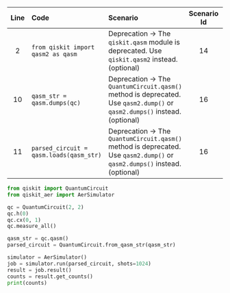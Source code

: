 | Line | Code | Scenario | Scenario Id | Reference | Artifact | Refactoring |
| :--: | :--- | :------- | :---------: | :-------: | :------- | :---------- |
| 2 | `from qiskit import qasm2 as qasm` | Deprecation -> The `qiskit.qasm` module is deprecated. Use `qiskit.qasm2` instead. (optional) | 14 | ff8d6f94-8ce3-4141-b540-46220def892a | qiskit.qasm2 | `from qiskit.qasm import QASM2Lexer, QASM2Parser` |
| 10 | `qasm_str = qasm.dumps(qc)` | Deprecation -> The `QuantumCircuit.qasm()` method is deprecated. Use `qasm2.dump()` or `qasm2.dumps()` instead. (optional) | 16 | ff8d6f94-8ce3-4141-b540-46220def892a | qasm.dumps | `qasm_str = qc.qasm()` |
| 11 | `parsed_circuit = qasm.loads(qasm_str)` | Deprecation -> The `QuantumCircuit.qasm()` method is deprecated. Use `qasm2.dump()` or `qasm2.dumps()` instead. (optional) | 16 | ff8d6f94-8ce3-4141-b540-46220def892a | qasm.loads | `parsed_circuit = QuantumCircuit.from_qasm_str(qasm_str)` |


```python
from qiskit import QuantumCircuit
from qiskit_aer import AerSimulator

qc = QuantumCircuit(2, 2)
qc.h(0)
qc.cx(0, 1)
qc.measure_all()

qasm_str = qc.qasm()
parsed_circuit = QuantumCircuit.from_qasm_str(qasm_str)

simulator = AerSimulator()
job = simulator.run(parsed_circuit, shots=1024)
result = job.result()
counts = result.get_counts()
print(counts)
```